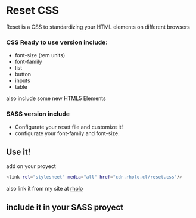 # Reset CSS

Reset is a CSS to standardizing your HTML elements on different browsers

### CSS Ready to use version include:
  - font-size (rem units)
  - font-family
  - list
  - button
  - inputs
  - table

also include some new HTML5 Elements

### SASS version include
  - Configurate your reset file and customize it!
  - configurate your font-family and font-size.

## Use it!
add on your proyect
```sh
<link rel="stylesheet" media="all" href="cdn.rholo.cl/reset.css"/>
```
also link it from my site at [rholo]

## include it in your SASS proyect


   [rholo]: <http://cdn.rholo.cl>
